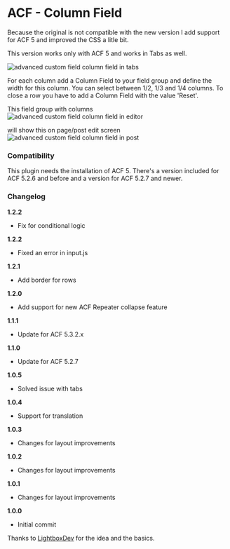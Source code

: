ACF - Column Field
==================

Because the original is not compatible with the new version I add support for ACF 5 and improved the CSS a litle bit.

This version works only with ACF 5 and works in Tabs as well.

![advanced custom field column field in tabs](http://www.dreihochzwo.de/download/acf_columns.png)

For each column add a Column Field to your field group and define the width for this column. You can select between 1/2, 1/3 and 1/4 columns. To close a row you have to add a Column Field with the value 'Reset'.

This field group with columns
![advanced custom field column field in editor](http://www.dreihochzwo.de/download/acf_column_editor.png)

will show this on page/post edit screen
![advanced custom field column field in post](http://www.dreihochzwo.de/download/acf_column_page.png)


### Compatibility

This plugin needs the installation of ACF 5. There's a version included for ACF 5.2.6 and before and a version for ACF 5.2.7 and newer.

### Changelog
**1.2.2**
* Fix for conditional logic

**1.2.2**
* Fixed an error in input.js

**1.2.1**
* Add border for rows

**1.2.0**
* Add support for new ACF Repeater collapse feature

**1.1.1**
* Update for ACF 5.3.2.x

**1.1.0**
* Update for ACF 5.2.7

**1.0.5**
* Solved issue with tabs

**1.0.4**
* Support for translation

**1.0.3**
* Changes for layout improvements

**1.0.2**
* Changes for layout improvements

**1.0.1**
* Changes for layout improvements

**1.0.0**
* Initial commit

Thanks to <a href="https://github.com/LightboxDev">LightboxDev</a> for the idea and the basics.
